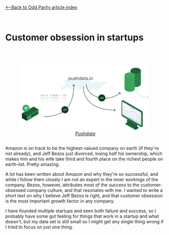 [<--Back to Odd Parity article index](https://github.com/ragnarlonn/oddparity)

<br/>

# Customer obsession in startups

<br/>
<br/>

<p align="center"><img src="../images/pushdata_illustration.png" width="400"><br><i><a href="https://pushdata.io">Pushdata</a></i></p>

## 

Amazon is on track to be the highest-valued company on earth (if they're not already), and Jeff Bezos just divorced, losing half his ownership, which makes him and his wife take third and fourth place on the richest people on earth-list. Pretty amazing.

A lot has been written about Amazon and why they're so successful, and while I follow them closely I am not an expert in the inner workings of the company. Bezos, however, attributes most of the success to the customer-obsessed company culture, and that resonates with me. I wanted to write a short text on why I believe Jeff Bezos is right, and that customer obsession is the most important growth factor in any company.

I have founded multiple startups and seen both failure and success, so I probably have some gut feeling for things that work in a startup and what doesn't, but my data set is still small so I might get any single thing wrong if I tried to focus on just one thing. 









